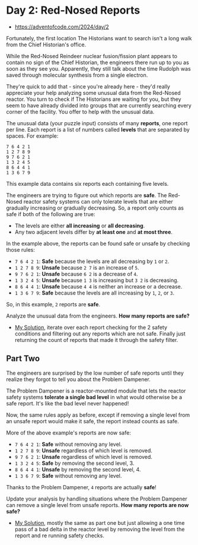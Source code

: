 Day 2: Red-Nosed Reports
===

- https://adventofcode.com/2024/day/2

Fortunately, the first location The Historians want to search isn't a long walk from the Chief Historian's office.

While the Red-Nosed Reindeer nuclear fusion/fission plant appears to contain no sign of the Chief Historian, the engineers there run up to you as soon as they see you. Apparently, they still talk about the time Rudolph was saved through molecular synthesis from a single electron.

They're quick to add that - since you're already here - they'd really appreciate your help analyzing some unusual data from the Red-Nosed reactor. You turn to check if The Historians are waiting for you, but they seem to have already divided into groups that are currently searching every corner of the facility. You offer to help with the unusual data.

The unusual data (your puzzle input) consists of many **reports**, one report per line. Each report is a list of numbers called **levels** that are separated by spaces. For example:

```
7 6 4 2 1
1 2 7 8 9
9 7 6 2 1
1 3 2 4 5
8 6 4 4 1
1 3 6 7 9
```

This example data contains six reports each containing five levels.

The engineers are trying to figure out which reports are **safe**. The Red-Nosed reactor safety systems can only tolerate levels that are either gradually increasing or gradually decreasing. So, a report only counts as safe if both of the following are true:

- The levels are either **all increasing** or **all decreasing**.
- Any two adjacent levels differ by **at least one** and **at most three**.

In the example above, the reports can be found safe or unsafe by checking those rules:
- ```7 6 4 2 1```: **Safe** because the levels are all decreasing by `1` or `2`.
- ```1 2 7 8 9```: **Unsafe** because ```2 7``` is an increase of `5`.
- ```9 7 6 2 1```: **Unsafe** because ```6 2``` is a decrease of `4`.
- ```1 3 2 4 5```: **Unsafe** because ```1 3``` is increasing but ```3 2``` is decreasing.
- ```8 6 4 4 1```: **Unsafe** because ```4 4``` is neither an increase or a decrease.
- ```1 3 6 7 9```: **Safe** because the levels are all increasing by `1`, `2`, or `3`.

So, in this example, `2` reports are **safe**.

Analyze the unusual data from the engineers. **How many reports are safe?**

- [My Solution](https://github.com/antonio-hickey/advent-of-code/blob/2222da9fc8f579d7eac6ed7242609b96f664e51c/year-2024/day-2/src/main.rs#L18-L37), iterate over each report checking for the 2 safety conditions and filtering out any reports which are not safe. Finally just returning the count of reports that made it through the safety filter.


## Part Two

The engineers are surprised by the low number of safe reports until they realize they forgot to tell you about the Problem Dampener.

The Problem Dampener is a reactor-mounted module that lets the reactor safety systems **tolerate a single bad level** in what would otherwise be a safe report. It's like the bad level never happened!

Now, the same rules apply as before, except if removing a single level from an unsafe report would make it safe, the report instead counts as safe.

More of the above example's reports are now safe:
- ```7 6 4 2 1```: **Safe** without removing any level.
- ```1 2 7 8 9```: **Unsafe** regardless of which level is removed.
- ```9 7 6 2 1```: **Unsafe** regardless of which level is removed.
- ```1 3 2 4 5```: **Safe** by removing the second level, 3.
- ```8 6 4 4 1```: **Unsafe** by removing the second level, 4.
- ```1 3 6 7 9```: **Safe** without removing any level.

Thanks to the Problem Dampener, ```4``` reports are actually **safe**!

Update your analysis by handling situations where the Problem Dampener can remove a single level from unsafe reports. **How many reports are now safe?**

- [My Solution](https://github.com/antonio-hickey/advent-of-code/blob/433903684b07c2c0e633159d2cb822a0580232a9/year-2024/day-2/src/main.rs#L40-L88), mostly the same as part one but just allowing a one time pass of a bad delta in the reactor level by removing the level from the report and re running safety checks.
